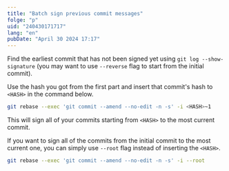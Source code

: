 ```yaml
---
title: "Batch sign previous commit messages"
folge: "p"
uid: "240430171717"
lang: "en"
pubDate: "April 30 2024 17:17"
---
```


Find the earliest commit that has not been signed yet using `git log --show-signature` (you may want to use `--reverse` flag to start from the initial commit).

Use the hash you got from the first part and insert that commit's hash to `<HASH>` in the command below.
```sh
git rebase --exec 'git commit --amend --no-edit -n -s' -i <HASH>~1
```

This will sign all of your commits starting from `<HASH>` to the most current commit.


If you want to sign all of the commits from the initial commit to the most current one, you can simply use `--root` flag instead of inserting the `<HASH>`.

```sh
git rebase --exec 'git commit --amend --no-edit -n -s' -i --root
```